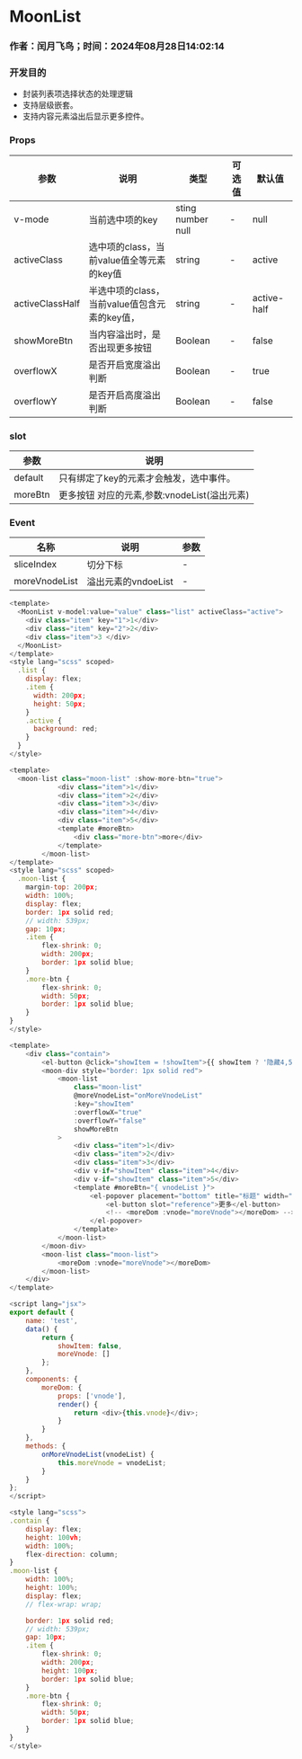 # MoonList

### 作者：闰月飞鸟；时间：2024年08月28日14:02:14

### 开发目的

- 封装列表项选择状态的处理逻辑
- 支持层级嵌套。
- 支持内容元素溢出后显示更多控件。

### Props

| 参数            | 说明                                          | 类型              | 可选值 | 默认值      |
| --------------- | --------------------------------------------- | ----------------- | ------ | ----------- |
| v-mode          | 当前选中项的key                               | sting number null | -      | null        |
| activeClass     | 选中项的class，当前value值全等元素的key值     | string            | -      | active      |
| activeClassHalf | 半选中项的class，当前value值包含元素的key值， | string            | -      | active-half |
| showMoreBtn     | 当内容溢出时，是否出现更多按钮                | Boolean           | -      | false        |
| overflowX       | 是否开启宽度溢出判断                          | Boolean           | -      | true        |
| overflowY       | 是否开启高度溢出判断                          | Boolean           | -      | false        |

### slot

| 参数    | 说明                                         |
| ------- | -------------------------------------------- |
| default | 只有绑定了key的元素才会触发，选中事件。      |
| moreBtn | 更多按钮 对应的元素,参数:vnodeList(溢出元素) |

### Event

| 名称          | 说明                | 参数 |
| ------------- | ------------------- | ---- |
| sliceIndex    | 切分下标            | -    |
| moreVnodeList | 溢出元素的vndoeList | -    |

```javascript
<template>
  <MoonList v-model:value="value" class="list" activeClass="active">
    <div class="item" key="1">1</div>
    <div class="item" key="2">2</div>
    <div class="item">3 </div>
  </MoonList>
</template>
<style lang="scss" scoped>
  .list {
    display: flex;
    .item {
      width: 200px;
      height: 50px;
    }
    .active {
      background: red;
    }
  }
</style>
```

```javascript
<template>
  <moon-list class="moon-list" :show-more-btn="true">
            <div class="item">1</div>
            <div class="item">2</div>
            <div class="item">3</div>
            <div class="item">4</div>
            <div class="item">5</div>
            <template #moreBtn>
                <div class="more-btn">more</div>
            </template>
        </moon-list>
</template>
<style lang="scss" scoped>
  .moon-list {
    margin-top: 200px;
    width: 100%;
    display: flex;
    border: 1px solid red;
    // width: 539px;
    gap: 10px;
    .item {
        flex-shrink: 0;
        width: 200px;
        border: 1px solid blue;
    }
    .more-btn {
        flex-shrink: 0;
        width: 50px;
        border: 1px solid blue;
    }
}
</style>
```

```javascript
<template>
    <div class="contain">
        <el-button @click="showItem = !showItem">{{ showItem ? '隐藏4,5项' : '显示4,5项' }}</el-button>
        <moon-div style="border: 1px solid red">
            <moon-list
                class="moon-list"
                @moreVnodeList="onMoreVnodeList"
                :key="showItem"
                :overflowX="true"
                :overflowY="false"
                showMoreBtn
            >
                <div class="item">1</div>
                <div class="item">2</div>
                <div class="item">3</div>
                <div v-if="showItem" class="item">4</div>
                <div v-if="showItem" class="item">5</div>
                <template #moreBtn="{ vnodeList }">
                    <el-popover placement="bottom" title="标题" width="200" trigger="click">
                        <el-button slot="reference">更多</el-button>
                        <!-- <moreDom :vnode="moreVnode"></moreDom> -->
                    </el-popover>
                </template>
            </moon-list>
        </moon-div>
        <moon-list class="moon-list">
            <moreDom :vnode="moreVnode"></moreDom>
        </moon-list>
    </div>
</template>

<script lang="jsx">
export default {
    name: 'test',
    data() {
        return {
            showItem: false,
            moreVnode: []
        };
    },
    components: {
        moreDom: {
            props: ['vnode'],
            render() {
                return <div>{this.vnode}</div>;
            }
        }
    },
    methods: {
        onMoreVnodeList(vnodeList) {
            this.moreVnode = vnodeList;
        }
    }
};
</script>

<style lang="scss">
.contain {
    display: flex;
    height: 100vh;
    width: 100%;
    flex-direction: column;
}
.moon-list {
    width: 100%;
    height: 100%;
    display: flex;
    // flex-wrap: wrap;

    border: 1px solid red;
    // width: 539px;
    gap: 10px;
    .item {
        flex-shrink: 0;
        width: 200px;
        height: 100px;
        border: 1px solid blue;
    }
    .more-btn {
        flex-shrink: 0;
        width: 50px;
        border: 1px solid blue;
    }
}
</style>


```
